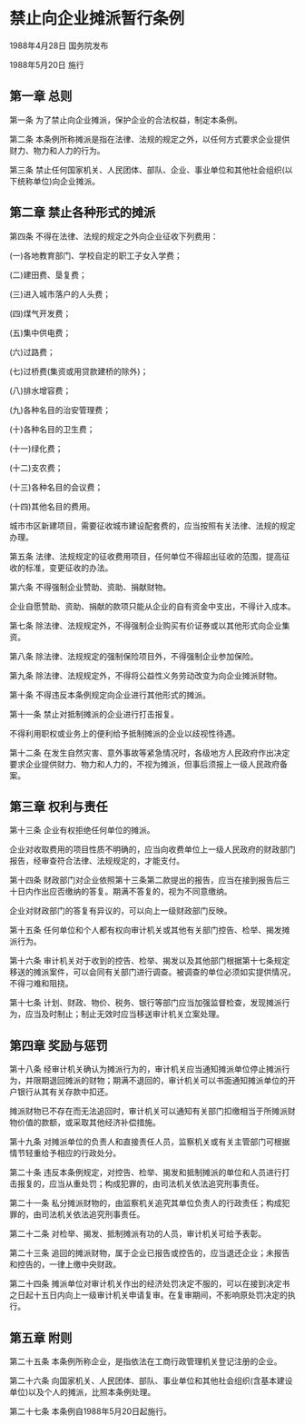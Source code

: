 # 禁止向企业摊派暂行条例

1988年4月28日 国务院发布　

1988年5月20日 施行

<!-- INFO END -->

## 第一章 总则

第一条 为了禁止向企业摊派，保护企业的合法权益，制定本条例。

第二条 本条例所称摊派是指在法律、法规的规定之外，以任何方式要求企业提供财力、物力和人力的行为。

第三条 禁止任何国家机关、人民团体、部队、企业、事业单位和其他社会组织(以下统称单位)向企业摊派。

## 第二章 禁止各种形式的摊派

第四条 不得在法律、法规的规定之外向企业征收下列费用：

(一)各地教育部门、学校自定的职工子女入学费；

(二)建田费、垦复费；

(三)进入城市落户的人头费；

(四)煤气开发费；

(五)集中供电费；

(六)过路费；

(七)过桥费(集资或用贷款建桥的除外)；

(八)排水增容费；

(九)各种名目的治安管理费；

(十)各种名目的卫生费；

(十一)绿化费；

(十二)支农费；

(十三)各种名目的会议费；

(十四)其他名目的费用。

城市市区新建项目，需要征收城市建设配套费的，应当按照有关法律、法规的规定办理。

第五条 法律、法规规定的征收费用项目，任何单位不得超出征收的范围，提高征收的标准，变更征收的办法。

第六条 不得强制企业赞助、资助、捐献财物。

企业自愿赞助、资助、捐献的款项只能从企业的自有资金中支出，不得计入成本。

第七条 除法律、法规规定外，不得强制企业购买有价证券或以其他形式向企业集资。

第八条 除法律、法规规定的强制保险项目外，不得强制企业参加保险。

第九条 除法律、法规规定外，不得将公益性义务劳动改变为向企业摊派财物。

第十条 不得违反本条例规定向企业进行其他形式的摊派。

第十一条 禁止对抵制摊派的企业进行打击报复。

不得利用职权或业务上的便利给予抵制摊派的企业以歧视性待遇。

第十二条 在发生自然灾害、意外事故等紧急情况时，各级地方人民政府作出决定要求企业提供财力、物力和人力的，不视为摊派，但事后须报上一级人民政府备案。

## 第三章 权利与责任

第十三条 企业有权拒绝任何单位的摊派。

企业对收取费用的项目性质不明确的，应当向收费单位上一级人民政府的财政部门报告，经审查符合法律、法规规定的，才能支付。

第十四条 财政部门对企业依照第十三条第二款提出的报告，应当在接到报告后三十日内作出应否缴纳的答复。期满不答复的，视为不同意缴纳。

企业对财政部门的答复有异议的，可以向上一级财政部门反映。

第十五条 任何单位和个人都有权向审计机关或其他有关部门控告、检举、揭发摊派行为。

第十六条 审计机关对于收到的控告、检举、揭发以及其他部门根据第十七条规定移送的摊派案件，可以会同有关部门进行调查。被调查的单位必须如实提供情况，不得刁难和阻挠。

第十七条 计划、财政、物价、税务、银行等部门应当加强监督检查，发现摊派行为，应当及时制止；制止无效时应当移送审计机关立案处理。

## 第四章 奖励与惩罚

第十八条 经审计机关确认为摊派行为的，审计机关应当通知摊派单位停止摊派行为，并限期退回摊派的财物；期满不退回的，审计机关可以书面通知摊派单位的开户银行从其有关存款中扣还。

摊派财物已不存在而无法追回时，审计机关可以通知有关部门扣缴相当于所摊派财物价值的款额，或采取其他经济补偿措施。

第十九条 对摊派单位的负责人和直接责任人员，监察机关或有关主管部门可根据情节轻重给予相应的行政处分。

第二十条 违反本条例规定，对控告、检举、揭发和抵制摊派的单位和人员进行打击报复的，应当从重处罚；构成犯罪的，由司法机关依法追究刑事责任。

第二十一条 私分摊派财物的，由监察机关追究其单位负责人的行政责任；构成犯罪的，由司法机关依法追究刑事责任。

第二十二条 对检举、揭发、抵制摊派有功的人员，审计机关可给予表彰。

第二十三条 追回的摊派财物，属于企业已报告或控告的，应当退还企业；未报告和控告的，一律上缴中央财政。

第二十四条 摊派单位对审计机关作出的经济处罚决定不服的，可以在接到决定书之日起十五日内向上一级审计机关申请复审。在复审期间，不影响原处罚决定的执行。

## 第五章 附则

第二十五条 本条例所称企业，是指依法在工商行政管理机关登记注册的企业。

第二十六条 向国家机关、人民团体、部队、事业单位和其他社会组织(含基本建设单位)以及个人的摊派，比照本条例处理。

第二十七条 本条例自1988年5月20日起施行。